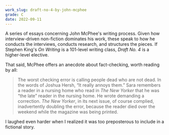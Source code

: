 ```yaml
---
work_slug: draft-no-4-by-john-mcphee
grade: C
date: 2022-09-11
---
```


A series of essays concerning John McPhee's writing process. Given how interview-driven non-fiction dominates his work, these speak to how he conducts the interviews, conducts research, and structures the pieces. If Stephen King's <span data-work-slug="on-writing-by-stephen-king">_On Writing_</span> is a 101-level writing class, _Draft No. 4_ is a higher-level elective.

That said, McPhee offers an anecdote about fact-checking, worth reading by all:

> The worst checking error is calling people dead who are not dead. In the words of Joshua Hersh, “It really annoys them.” Sara remembers a reader in a nursing home who read in _The New Yorker_ that he was “the late” reader in the nursing home. He wrote demanding a correction. _The New Yorker_, in its next issue, of course complied, inadvertently doubling the error, because the reader died over the weekend while the magazine was being printed.

I laughed even harder when I realized it was too preposterous to include in a fictional story.
